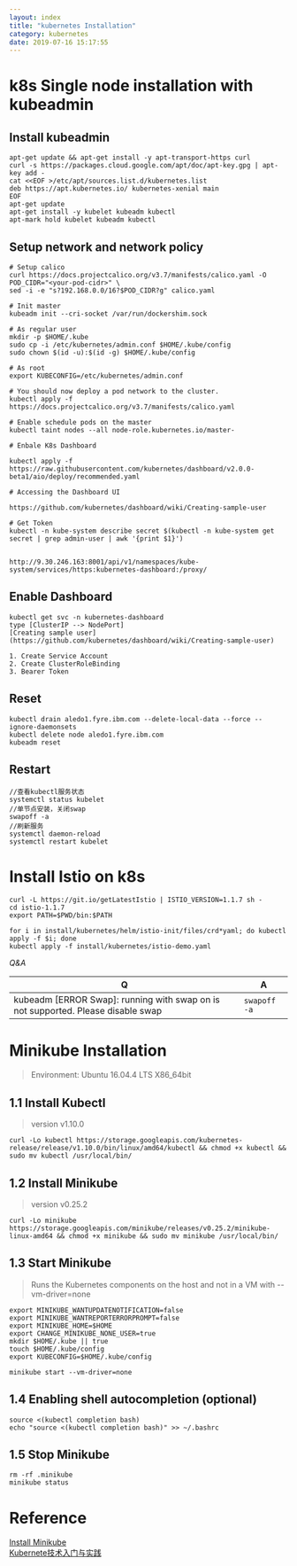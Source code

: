 ```yaml
---
layout: index
title: "kubernetes Installation"
category: kubernetes
date: 2019-07-16 15:17:55
---
```


# k8s Single node installation with kubeadmin

## Install kubeadmin

```
apt-get update && apt-get install -y apt-transport-https curl
curl -s https://packages.cloud.google.com/apt/doc/apt-key.gpg | apt-key add -
cat <<EOF >/etc/apt/sources.list.d/kubernetes.list
deb https://apt.kubernetes.io/ kubernetes-xenial main
EOF
apt-get update
apt-get install -y kubelet kubeadm kubectl
apt-mark hold kubelet kubeadm kubectl
```

## Setup network and network policy

```
# Setup calico
curl https://docs.projectcalico.org/v3.7/manifests/calico.yaml -O
POD_CIDR="<your-pod-cidr>" \
sed -i -e "s?192.168.0.0/16?$POD_CIDR?g" calico.yaml

# Init master
kubeadm init --cri-socket /var/run/dockershim.sock

# As regular user
mkdir -p $HOME/.kube
sudo cp -i /etc/kubernetes/admin.conf $HOME/.kube/config
sudo chown $(id -u):$(id -g) $HOME/.kube/config

# As root
export KUBECONFIG=/etc/kubernetes/admin.conf

# You should now deploy a pod network to the cluster.
kubectl apply -f https://docs.projectcalico.org/v3.7/manifests/calico.yaml

# Enable schedule pods on the master
kubectl taint nodes --all node-role.kubernetes.io/master-

# Enbale K8s Dashboard

kubectl apply -f https://raw.githubusercontent.com/kubernetes/dashboard/v2.0.0-beta1/aio/deploy/recommended.yaml

# Accessing the Dashboard UI

https://github.com/kubernetes/dashboard/wiki/Creating-sample-user

# Get Token
kubectl -n kube-system describe secret $(kubectl -n kube-system get secret | grep admin-user | awk '{print $1}')


http://9.30.246.163:8001/api/v1/namespaces/kube-system/services/https:kubernetes-dashboard:/proxy/
```

## Enable Dashboard

```
kubectl get svc -n kubernetes-dashboard
type [ClusterIP --> NodePort]
[Creating sample user] (https://github.com/kubernetes/dashboard/wiki/Creating-sample-user)

1. Create Service Account
2. Create ClusterRoleBinding
3. Bearer Token
```

## Reset 

```
kubectl drain aledo1.fyre.ibm.com --delete-local-data --force --ignore-daemonsets
kubectl delete node aledo1.fyre.ibm.com
kubeadm reset
```

## Restart

```
//查看kubectl服务状态
systemctl status kubelet
//单节点安装，关闭swap
swapoff -a
//刷新服务
systemctl daemon-reload
systemctl restart kubelet

```

# Install Istio on k8s

```
curl -L https://git.io/getLatestIstio | ISTIO_VERSION=1.1.7 sh -
cd istio-1.1.7
export PATH=$PWD/bin:$PATH

for i in install/kubernetes/helm/istio-init/files/crd*yaml; do kubectl apply -f $i; done
kubectl apply -f install/kubernetes/istio-demo.yaml

```
*Q&A*

Q|A
---|---
kubeadm [ERROR Swap]: running with swap on is not supported. Please disable swap| ```swapoff -a```


# Minikube Installation

> Environment: Ubuntu 16.04.4 LTS  X86_64bit  

## 1.1 Install Kubectl

> version v1.10.0

```shell
curl -Lo kubectl https://storage.googleapis.com/kubernetes-release/release/v1.10.0/bin/linux/amd64/kubectl && chmod +x kubectl && sudo mv kubectl /usr/local/bin/
```

## 1.2 Install Minikube

> version v0.25.2

```shell
curl -Lo minikube https://storage.googleapis.com/minikube/releases/v0.25.2/minikube-linux-amd64 && chmod +x minikube && sudo mv minikube /usr/local/bin/
```

## 1.3 Start Minikube

> Runs the Kubernetes components on the host and not in a VM with --vm-driver=none

```shell
export MINIKUBE_WANTUPDATENOTIFICATION=false
export MINIKUBE_WANTREPORTERRORPROMPT=false
export MINIKUBE_HOME=$HOME
export CHANGE_MINIKUBE_NONE_USER=true
mkdir $HOME/.kube || true
touch $HOME/.kube/config
export KUBECONFIG=$HOME/.kube/config

minikube start --vm-driver=none
```

## 1.4 Enabling shell autocompletion (optional)

```shell
source <(kubectl completion bash)
echo "source <(kubectl completion bash)" >> ~/.bashrc
```

## 1.5 Stop Minikube
```shell
rm -rf .minikube
minikube status
```


# Reference
[Install Minikube](https://kubernetes.io/docs/tasks/tools/install-minikube/)  
[Kubernete技术入门与实践](./images/kubernetes/kubernetes.svg)  






